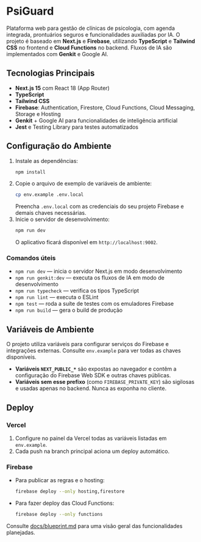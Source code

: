 # PsiGuard

Plataforma web para gestão de clínicas de psicologia, com agenda integrada, prontuários seguros e funcionalidades auxiliadas por IA. O projeto é baseado em **Next.js** e **Firebase**, utilizando **TypeScript** e **Tailwind CSS** no frontend e **Cloud Functions** no backend. Fluxos de IA são implementados com **Genkit** e Google AI.

## Tecnologias Principais

- **Next.js 15** com React 18 (App Router)
- **TypeScript**
- **Tailwind CSS**
- **Firebase**: Authentication, Firestore, Cloud Functions, Cloud Messaging, Storage e Hosting
- **Genkit** + Google AI para funcionalidades de inteligência artificial
- **Jest** e Testing Library para testes automatizados

## Configuração do Ambiente

1. Instale as dependências:
   ```bash
   npm install
   ```
2. Copie o arquivo de exemplo de variáveis de ambiente:
   ```bash
   cp env.example .env.local
   ```
   Preencha `.env.local` com as credenciais do seu projeto Firebase e demais chaves necessárias.
3. Inicie o servidor de desenvolvimento:
   ```bash
   npm run dev
   ```
   O aplicativo ficará disponível em `http://localhost:9002`.

### Comandos úteis

- `npm run dev` &mdash; inicia o servidor Next.js em modo desenvolvimento
- `npm run genkit:dev` &mdash; executa os fluxos de IA em modo de desenvolvimento
- `npm run typecheck` &mdash; verifica os tipos TypeScript
- `npm run lint` &mdash; executa o ESLint
- `npm test` &mdash; roda a suíte de testes com os emuladores Firebase
- `npm run build` &mdash; gera o build de produção

## Variáveis de Ambiente

O projeto utiliza variáveis para configurar serviços do Firebase e integrações externas. Consulte `env.example` para ver todas as chaves disponíveis.

- **Variáveis `NEXT_PUBLIC_*`** são expostas ao navegador e contêm a configuração do Firebase Web SDK e outras chaves públicas.
- **Variáveis sem esse prefixo** (como `FIREBASE_PRIVATE_KEY`) são sigilosas e usadas apenas no backend. Nunca as exponha no cliente.

## Deploy

### Vercel

1. Configure no painel da Vercel todas as variáveis listadas em `env.example`.
2. Cada push na branch principal aciona um deploy automático.

### Firebase

- Para publicar as regras e o hosting:
  ```bash
  firebase deploy --only hosting,firestore
  ```
- Para fazer deploy das Cloud Functions:
  ```bash
  firebase deploy --only functions
  ```

Consulte [docs/blueprint.md](docs/blueprint.md) para uma visão geral das funcionalidades planejadas.
